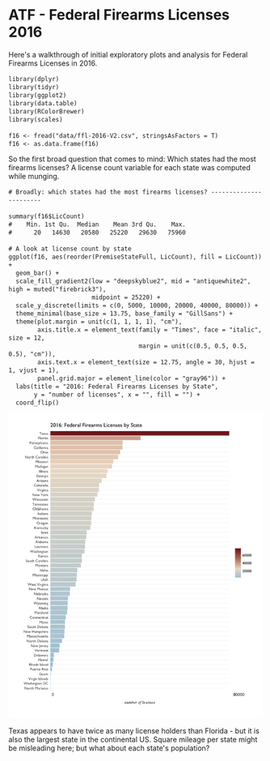# ATF - Federal Firearms Licenses 2016

Here's a walkthrough of initial exploratory plots and analysis for Federal Firearms Licenses in 2016. 

```{r}
library(dplyr)
library(tidyr)
library(ggplot2)
library(data.table)
library(RColorBrewer)
library(scales)

f16 <- fread("data/ffl-2016-V2.csv", stringsAsFactors = T)
f16 <- as.data.frame(f16)
```

So the first broad question that comes to mind: Which states had the most firearms licenses? A license count variable for each state was computed while munging.

```{r}
# Broadly: which states had the most firearms licenses? -----------------------

summary(f16$LicCount)
#    Min. 1st Qu.  Median    Mean 3rd Qu.    Max. 
#      20   14630   20580   25220   29630   75960

# A look at license count by state
ggplot(f16, aes(reorder(PremiseStateFull, LicCount), fill = LicCount)) + 
  geom_bar() +
  scale_fill_gradient2(low = "deepskyblue2", mid = "antiquewhite2", high = muted("firebrick3"),
                       midpoint = 25220) +
  scale_y_discrete(limits = c(0, 5000, 10000, 20000, 40000, 80000)) +
  theme_minimal(base_size = 13.75, base_family = "GillSans") +
  theme(plot.margin = unit(c(1, 1, 1, 1), "cm"),
        axis.title.x = element_text(family = "Times", face = "italic", size = 12,
                                    margin = unit(c(0.5, 0.5, 0.5, 0.5), "cm")),
        axis.text.x = element_text(size = 12.75, angle = 30, hjust = 1, vjust = 1),
        panel.grid.major = element_line(color = "gray96")) +
  labs(title = "2016: Federal Firearms Licenses by State",
       y = "number of licenses", x = "", fill = "") +
  coord_flip()
```
![count by state 01](R_plots/2016-LicCountByState.png)

Texas appears to have twice as many license holders than Florida - but it is also the largest state in the continental US. Square mileage per state might be misleading here; but what about each state's population? 




